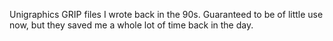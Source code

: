 Unigraphics GRIP files I wrote back in the 90s.
Guaranteed to be of little use now, but they saved me a whole lot of time back in the day.
